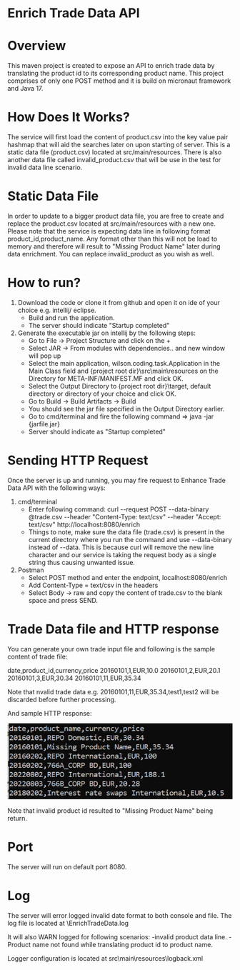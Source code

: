 Enrich Trade Data API
================================================================================================

Overview
================================================================================================
This maven project is created to expose an API to enrich trade data by translating the product id
to its corresponding product name. This project comprises of only one POST method and it is build
on micronaut framework and Java 17.

How Does It Works?
================================================================================================
The service will first load the content of product.csv into the key value pair hashmap that will
aid the searches later on upon starting of server. This is a static data file (product.csv) located 
at src/main/resources. There is also another data file called invalid_product.csv that will be use
in the test for invalid data line scenario.

Static Data File
================================================================================================
In order to update to a bigger product data file, you are free to create and replace the 
product.csv located at src/main/resources with a new one. Please note that the service is expecting
data line in following format product_id,product_name. Any format other than this will not be load
to memory and therefore will result to "Missing Product Name" later during data enrichment. You 
can replace invalid_product as you wish as well.

How to run?
================================================================================================
1) Download the code or clone it from github and open it on ide of your choice e.g. intellij/
eclipse.
   - Build and run the application.
   - The server should indicate "Startup completed"
2) Generate the executable jar on intellij by the following steps:
   - Go to File -> Project Structure and click on the + 
   - Select JAR -> From modules with dependencies.. and new window will pop up
   - Select the main application, wilson.coding.task.Application in the Main Class field and
     {project root dir}\src\main\resources on the Directory for META-INF/MANIFEST.MF and click OK.
   - Select the Output Directory to {project root dir}\target, default directory or directory of 
     your choice and click OK.
   - Go to Build -> Build Artifacts -> Build
   - You should see the jar file specified in the Output Directory earlier.
   - Go to cmd/terminal and fire the following command => java -jar {jarfile.jar}
   - Server should indicate as "Startup completed"
   
Sending HTTP Request
================================================================================================
Once the server is up and running, you may fire request to Enhance Trade Data API with the
following ways:
1) cmd/terminal
   - Enter following command:
     curl --request POST --data-binary @trade.csv --header "Content-Type: text/csv" 
     --header "Accept: text/csv" http://localhost:8080/enrich
   - Things to note, make sure the data file (trade.csv) is present in the current directory where you
     run the command and use --data-binary instead of --data. This is because curl will remove the
     new line character and our service is taking the request body as a single string thus
     causing unwanted issue.
2) Postman
   - Select POST method and enter the endpoint, localhost:8080/enrich
   - Add Content-Type = text/csv in the headers
   - Select Body -> raw and copy the content of trade.csv to the blank space and press SEND.
   
Trade Data file and HTTP response
================================================================================================
You can generate your own trade input file and following is the sample content of trade file:

date,product_id,currency,price
20160101,1,EUR,10.0
20160101,2,EUR,20.1
20160101,3,EUR,30.34
20160101,11,EUR,35.34

Note that nvalid trade data e.g. 20160101,11,EUR,35.34,test1,test2 will be discarded before further
processing.

And sample HTTP response:

![img.png](img.png)

Note that invalid product id resulted to "Missing Product Name" being return.

Port
================================================================================================
The server will run on default port 8080.


Log
================================================================================================
The server will error logged invalid date format to both console and file. The log file is located
at \EnrichTradeData.log

It will also WARN logged for following scenarios:
    -invalid product data line.
    -Product name not found while translating product id to product name.

Logger configuration is located at src\main\resources\logback.xml


